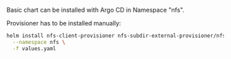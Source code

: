 Basic chart can be installed with Argo CD in Namespace "nfs".  

Provisioner has to be installed manually:
```bash
helm install nfs-client-provisioner nfs-subdir-external-provisioner/nfs-subdir-external-provisioner \
  --namespace nfs \
  -f values.yaml
```